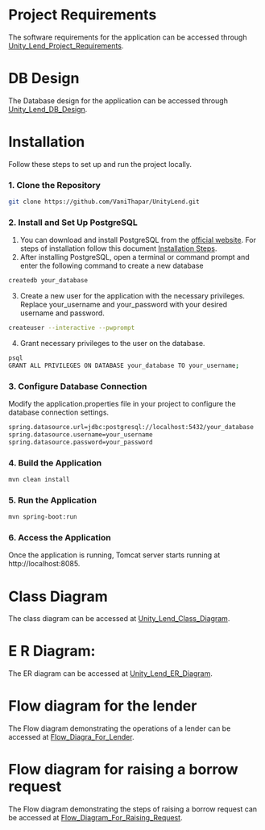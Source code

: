 # Project Requirements
The software requirements for the application can be accessed through [Unity_Lend_Project_Requirements](https://github.com/VaniThapar/UnityLend/files/14396972/unity_lend.docx).

# DB Design
The Database design for the application can be accessed through [Unity_Lend_DB_Design](https://docs.google.com/document/d/1yztmCw-_h2KMAJjfsULA9HYDZTXnV1R2zH4husLGwB4/edit).

# Installation

Follow these steps to set up and run the project locally.

### 1. Clone the Repository
```bash
git clone https://github.com/VaniThapar/UnityLend.git
```
### 2. Install and Set Up PostgreSQL
1. You can download and install PostgreSQL from the [official website](https://www.postgresql.org/). For steps of installation follow this document [Installation Steps]([MySQLWindows.docx](https://github.com/VaniThapar/UnityLend/files/14361101/MySQLWindows.docx)).
2. After installing PostgreSQL, open a terminal or command prompt and enter the following command to create a new database
```bash
createdb your_database
```
3. Create a new user for the application with the necessary privileges. Replace your_username and your_password with your desired username and password.
```bash
createuser --interactive --pwprompt
```
4. Grant necessary privileges to the user on the database.
```bash
psql
GRANT ALL PRIVILEGES ON DATABASE your_database TO your_username;
```
### 3. Configure Database Connection
Modify the application.properties file in your project to configure the database connection settings.
```bash
spring.datasource.url=jdbc:postgresql://localhost:5432/your_database
spring.datasource.username=your_username
spring.datasource.password=your_password
```
### 4. Build the Application
```bash
mvn clean install
```
### 5. Run the Application
```bash
mvn spring-boot:run
```
### 6. Access the Application
Once the application is running, Tomcat server starts running at http://localhost:8085.

# Class Diagram
The class diagram can be accessed at [Unity_Lend_Class_Diagram](https://lucid.app/lucidchart/39966a62-7f72-496b-9ed5-c1dac1ad927d/edit?viewport_loc=-399%2C-176%2C3186%2C1446%2CHWEp-vi-RSFO&invitationId=inv_48100e8f-d365-4ba3-a794-3cf28767bf10).

# E R Diagram:
The ER diagram can be accessed at [Unity_Lend_ER_Diagram](https://drive.google.com/file/d/1gyd7sokLba8Ai6vOULL_auioWAXFHsps/view?usp=drive_link).

# Flow diagram for the lender
The Flow diagram demonstrating the operations of a lender can be accessed at [Flow_Diagra_For_Lender](https://app.diagrams.net/#G1dLFlWWprYTwwtwjXvi5WEJS94RS7x-uo#%7B%22pageId%22%3A%22W7Y_DPB_WjcdcxQGYy3G%22%7D).

# Flow diagram for raising a borrow request
The Flow diagram demonstrating the steps of raising a borrow request can be accessed at [Flow_Diagram_For_Raising_Request](https://drive.google.com/file/d/1pA5A4blyuBDjGBg7mWg6v0XT-DEOwUn8/view?usp=sharing).

